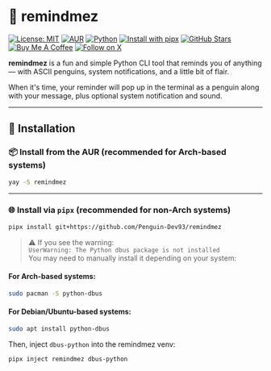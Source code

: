 # 🐧 remindmez

[![License: MIT](https://img.shields.io/badge/License-MIT-yellow.svg)](LICENSE)
[![AUR](https://img.shields.io/aur/version/remindmez)](https://aur.archlinux.org/packages/remindmez)
[![Python](https://img.shields.io/badge/Python-3.8%2B-blue.svg)](https://www.python.org/downloads/)
[![Install with pipx](https://img.shields.io/badge/Install%20with-pipx-blue?logo=pip)](https://github.com/Penguin-Dev93/remindmez)
[![GitHub Stars](https://img.shields.io/github/stars/Penguin-Dev93/remindmez?style=social)](https://github.com/Penguin-Dev93/remindmez/stargazers)
[![Buy Me A Coffee](https://img.shields.io/badge/Buy%20me%20a%20coffee-%E2%98%95-yellow?style=flat&logo=buy-me-a-coffee&logoColor=black)](https://buymeacoffee.com/penguin.dev93)
[![Follow on X](https://img.shields.io/badge/Follow-%40Penguin__Dev93-1DA1F2?style=flat&logo=twitter&logoColor=white)](https://x.com/Penguin_Dev93)



**remindmez** is a fun and simple Python CLI tool that reminds you of anything — with ASCII penguins, system notifications, and a little bit of flair.

When it's time, your reminder will pop up in the terminal as a penguin along with your message, plus optional system notification and sound.

---

## 🚀 Installation

### 📦 Install from the AUR (recommended for Arch-based systems)

```bash
yay -S remindmez
```

---

### 🌐 Install via `pipx` (recommended for non-Arch systems)

```bash
pipx install git+https://github.com/Penguin-Dev93/remindmez
```

> ⚠️ If you see the warning:  
> `UserWarning: The Python dbus package is not installed`  
> You may need to manually install it depending on your system:

#### For Arch-based systems:
```bash
sudo pacman -S python-dbus
```

#### For Debian/Ubuntu-based systems:
```bash
sudo apt install python-dbus
```

Then, inject `dbus-python` into the remindmez venv:

```bash
pipx inject remindmez dbus-python
```
